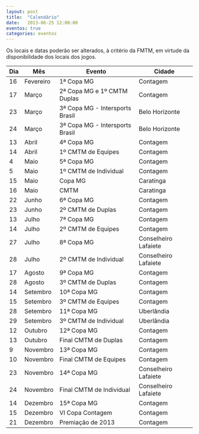 ```yaml
---
layout: post
title:  "Calendário"
date:   2013-06-25 12:00:00
eventos: true
categories: eventos
---
```


Os locais e datas poderão ser alterados, à critério da FMTM, em virtude da disponibilidade dos locais dos jogos.

| Dia           | Mês               | Evento                            | Cidade
| -             | --                | -----                             | ---
| 16            | Fevereiro         | 1ª Copa MG                        | Contagem
| 17            | Março             | 2ª Copa MG e 1º CMTM Duplas       | Contagem
| 23            | Março             | 3ª Copa MG - Intersports Brasil   | Belo Horizonte
| 24            | Março             | 3ª Copa MG - Intersports Brasil   | Belo Horizonte
| 13            | Abril             | 4ª Copa MG                        | Contagem
| 14            | Abril             | 1º CMTM de Equipes                | Contagem
| 4             | Maio              | 5ª Copa MG                        | Contagem
| 5             | Maio              | 1º CMTM de Individual             | Contagem
| 15            | Maio              | Copa MG                           | Caratinga
| 16            | Maio              | CMTM                              | Caratinga
| 22            | Junho             | 6ª Copa MG                        | Contagem
| 23            | Junho             | 2º CMTM de Duplas                 | Contagem
| 13            | Julho             | 7ª Copa MG                        | Contagem
| 14            | Julho             | 2º CMTM de Equipes                | Contagem
| 27            | Julho             | 8ª Copa MG                        | Conselheiro Lafaiete
| 28            | Julho             | 2º CMTM de Individual             | Conselheiro Lafaiete
| 17            | Agosto            | 9ª Copa MG                        | Contagem
| 28            | Agosto            | 3º CMTM de Duplas                 | Contagem
| 14            | Setembro          | 10ª Copa MG                       | Contagem
| 15            | Setembro          | 3º CMTM de Equipes                | Contagem
| 28            | Setembro          | 11ª Copa MG                       | Uberlândia
| 29            | Setembro          | 3º CMTM de Individual             | Uberlândia
| 12            | Outubro           | 12ª Copa MG                       | Contagem
| 13            | Outubro           | Final CMTM de Duplas              | Contagem
| 9             | Novembro          | 13ª Copa MG                       | Contagem
| 10            | Novembro          | Final CMTM de Equipes             | Contagem
| 23            | Novembro          | 14ª Copa MG                       | Conselheiro Lafaiete
| 24            | Novembro          | Final CMTM de Individual          | Conselheiro Lafaiete
| 14            | Dezembro          | 15ª Copa MG                       | Contagem
| 15            | Dezembro          | VI Copa Contagem                  | Contagem
| 21            | Dezembro          | Premiação de 2013                 | Contagem